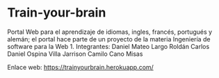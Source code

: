 # Train-your-brain
Portal Web para el aprendizaje de idiomas, ingles, francés, portugués y alemán; 
el portal hace parte de un proyecto de la materia Ingeniería de software para la Web 1.
Integrantes:
    Daniel Mateo Largo Roldán
    Carlos Daniel Ospina Villa
    Jarrison Camilo Cano Misas
   
Enlace web: https://trainyourbrain.herokuapp.com/
